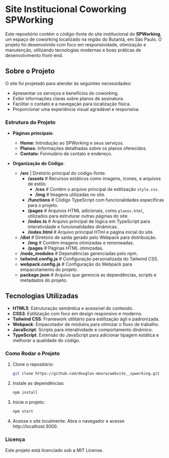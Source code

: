 # Site Institucional Coworking SPWorking

Este repositório contém o código-fonte do site institucional do **SPWorking**, um espaço de coworking localizado na região do Butantã, em São Paulo. O projeto foi desenvolvido com foco em responsividade, otimização e manutenção, utilizando tecnologias modernas e boas práticas de desenvolvimento front-end.

## Sobre o Projeto

O site foi projetado para atender às seguintes necessidades:
- Apresentar os serviços e benefícios do coworking.
- Exibir informações claras sobre planos de assinatura.
- Facilitar o contato e a navegação para localização física.
- Proporcionar uma experiência visual agradável e responsiva.

### Estrutura do Projeto

- **Páginas principais**: 
  - **Home:** Introdução ao SPWorking e seus serviços.
  - **Planos:** Informações detalhadas sobre os planos oferecidos.
  - **Contato:** Formulário de contato e endereço.
    
- **Organização do Código**:
  - **/src**                | Diretório principal do código-fonte.                                                                    
    - **/assets**           # Recursos estáticos como imagens, ícones, e arquivos de estilo.                                          
      - **/css**            # Contém o arquivo principal de estilização `style.css`.                                                     
      - **/img**            # Imagens utilizadas no site.
    - **/functions**        # Código TypeScript com funcionalidades específicas para o projeto.
    - **/pages**            # Arquivos HTML adicionais, como `planos.html`, utilizados para estruturar outras páginas do site.
    - **/index.ts**         # Arquivo principal de lógica em TypeScript para interatividade e funcionalidades dinâmicas.
    - **/index.html**       # Arquivo principal HTml e página inicial do site.                                                        
  - **/dist**               # Diretório de saída gerado pelo Webpack para distribuição.
    - **/img**              # Contém imagens otimizadas e renomeadas.
    - **/pages**            # Páginas HTML otimizadas.                                                                                
  - **/node_modules**       # Dependências gerenciadas pelo npm.                                                                           
  - **tailwind.config.js**  # Configuração personalizada do Tailwind CSS.                                                             
  - **webpack.config.js**   # Configuração do Webpack para empacotamento do projeto.                                                  
  - **package.json**        # Arquivo que gerencia as dependências, scripts e metadados do projeto.                                   

## Tecnologias Utilizadas

- **HTML5**: Estruturação semântica e acessível do conteúdo.
- **CSS3**: Estilização com foco em design responsivo e moderno.
- **Tailwind CSS**: Framework utilitário para estilização ágil e padronizada.
- **Webpack**: Empacotador de módulos para otimizar o fluxo de trabalho.
- **JavaScript**: Scripts para interatividade e comportamento dinâmico.
- **TypeScript**: Extensão do JavaScript para adicionar tipagem estática e melhorar a qualidade do código. 

### Como Rodar o Projeto

1. Clone o repositório:
   
   ```bash
   git clone https://github.com/douglas-moura/website__spworking.git
   ```

2. Instale as dependências:

   ```bash
   npm install
   ```

3. Inicie o projeto:

   ```bash
   npm start
   ```

4. Acesse o site localmente: Abra o navegador e acesse http://localhost:3000.

### Licença

Este projeto está licenciado sob a MIT License.
